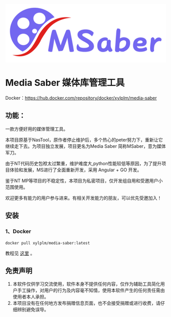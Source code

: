 ![logo-blue](logo.png)

# Media Saber 媒体库管理工具

Docker：https://hub.docker.com/repository/docker/xylplm/media-saber

## 功能：

一款方便好用的媒体管理工具。

本项目原基于NasTool，原作者停止维护后，多个热心的peter努力下，重新让它继续走下去。为项目独立发展，项目更名为Media Saber 简称MSaber，意为媒体军刀。

由于NT代码历史包袱太过繁重，维护难度大,python性能较低等原因，为了提升项目体验和发展，MS进行了全面重新开发，采用 Angular + GO 开发。

鉴于NT MP等项目的不稳定性，本项目为私密项目，仅开发组自用和受邀用户小范围使用。

欢迎更多有能力的用户参与进来。有相关开发能力的朋友，可以优先受邀加入！

## 安装

### 1、Docker

```
docker pull xylplm/media-saber:latest
```

教程见 [这里](https://wiki.msaber.fun) 。


## 免责声明

1. 本软件仅供学习交流使用，软件本身不提供任何内容，仅作为辅助工具简化用户手工操作，对用户的行为及内容毫不知情，使用本软件产生的任何责任需由使用者本人承担。
2. 本项目没有在任何地方发布捐赠信息页面，也不会接受捐赠或进行收费，请仔细辨别避免误导。
